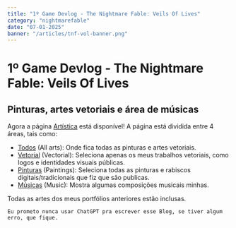 ```yaml
---
title: "1º Game Devlog - The Nightmare Fable: Veils Of Lives"
category: "nightmarefable"
date: "07-01-2025"
banner: "/articles/tnf-vol-banner.png"
---
```


# 1º Game Devlog - The Nightmare Fable: Veils Of Lives

## Pinturas, artes vetoriais e área de músicas

Agora a página [Artística](/arts) está disponível! A página está dividida entre 4 áreas, tais como:

* [Todos](/arts) (All arts): Onde fica todas as pinturas e artes vetoriais.
* [Vetorial](/arts/vectorial) (Vectorial): Seleciona apenas os meus trabalhos vetoriais, como logos e identidades visuais públicas.
* [Pinturas](/arts/paintings) (Paintings): Seleciona todas as pinturas e rabiscos digitais/tradicionais que fiz que são publicas.
* [Músicas](/arts/music) (Music): Mostra algumas composições musicais minhas.

Todas as artes dos meus portfólios anteriores estão inclusas.

```
Eu prometo nunca usar ChatGPT pra escrever esse Blog, se tiver algum erro, que fique.
```
